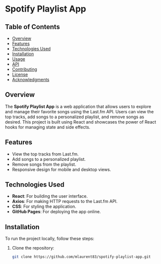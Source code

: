 # Spotify Playlist App

## Table of Contents
- [Overview](#overview)
- [Features](#features)
- [Technologies Used](#technologies-used)
- [Installation](#installation)
- [Usage](#usage)
- [API](#api)
- [Contributing](#contributing)
- [License](#license)
- [Acknowledgments](#acknowledgments)

## Overview
The **Spotify Playlist App** is a web application that allows users to explore and manage their favorite songs using the Last.fm API. Users can view the top tracks, add songs to a personalized playlist, and remove songs as desired. This project is built using React and showcases the power of React hooks for managing state and side effects.

## Features
- View the top tracks from Last.fm.
- Add songs to a personalized playlist.
- Remove songs from the playlist.
- Responsive design for mobile and desktop views.

## Technologies Used
- **React**: For building the user interface.
- **Axios**: For making HTTP requests to the Last.fm API.
- **CSS**: For styling the application.
- **GitHub Pages**: For deploying the app online.

## Installation
To run the project locally, follow these steps:

1. Clone the repository:
   ```bash
   git clone https://github.com/mlaurent83/spotify-playlist-app.git
